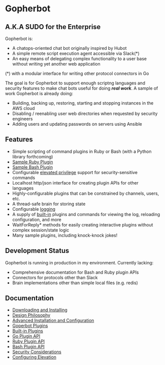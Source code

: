 # Gopherbot
## A.K.A SUDO for the Enterprise
Gopherbot is:
* A chatops-oriented chat bot originally inspired by Hubot
* A simple remote script execution agent accessible via Slack(*)
* An easy means of delegating complex functionality to a user base without writing yet another web application

 (*) with a modular interface for writing other protocol connectors in Go

The goal is for Gopherbot to support enough scriptng languages and security features to make chat bots useful for
doing **_real work_**. A sample of work Gopherbot is already doing:
* Building, backing up, restoring, starting and stopping instances in the AWS cloud
* Disabling / reenabling user web directories when requested by security engineers
* Adding users and updating passwords on servers using Ansible

## Features
* Simple scripting of command plugins in Ruby or Bash (with a Python library forthcoming)
 * [Sample Ruby Plugin](plugins/rubydemo)
 * [Sample Bash Plugin](plugins/bashdemo)
* Configurable [elevated privilege](doc/Elevation.md) support for security-sensitive commands
* Localhost http/json interface for creating plugin APIs for other languages
* Highly-configurable plugins that can be constrained by channels, users, etc.
* A thread-safe brain for storing state
* Configurable [logging](doc/Logging)
* A supply of [built-in](doc/Builtins) plugins and commands for viewing the log, reloading configuration, and more 
* WaitForReply* methods for easily creating interactive plugins without complex session/state logic
* Many sample plugins, including knock-knock jokes!

## Development Status
Gopherbot is running in production in my environment. Currently lacking:
* Comprehensive documentation for Bash and Ruby plugin APIs
* Connectors for protocols other than Slack
* Brain implementations other than simple local files (e.g. redis)

## Documentation
* [Downloading and Installing](doc/Install.md)
* [Design Philosophy](doc/Design.md)
* [Advanced Installation and Configuration](doc/Configure.md)
* [Goperbot Plugins](doc/Plugins.md)
* [Built-in Plugins](doc/Builtins.md)
* [Go Plugin API](doc/GoPlugins.md)
* [Ruby Plugin API](doc/RubyPlugins.md)
* [Bash Plugin API](doc/BashPlugins.md)
* [Security Considerations](doc/Security.md)
* [Configuring Elevation](doc/Elevation.md)
